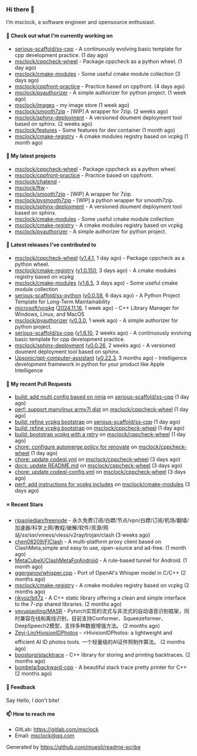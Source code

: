 ### Hi there 👋

I’m msclock, a software engineer and opensource enthusiast.

#### 👷 Check out what I'm currently working on

- [serious-scaffold/ss-cpp](https://github.com/serious-scaffold/ss-cpp) - A continuously evolving basic template for cpp development practice. (1 day ago)
- [msclock/cppcheck-wheel](https://github.com/msclock/cppcheck-wheel) - Package cppcheck as a python wheel. (1 day ago)
- [msclock/cmake-modules](https://github.com/msclock/cmake-modules) - Some useful cmake module collection (3 days ago)
- [msclock/cppfront-practice](https://github.com/msclock/cppfront-practice) - Practice based on cppfront. (4 days ago)
- [msclock/pyauthorizer](https://github.com/msclock/pyauthorizer) - A simple authorizer for python project. (1 week ago)
- [msclock/images](https://github.com/msclock/images) - my image store (1 week ago)
- [msclock/smooth7zip](https://github.com/msclock/smooth7zip) - [WIP] A wrapper for 7zip. (2 weeks ago)
- [msclock/sphinx-deployment](https://github.com/msclock/sphinx-deployment) - A versioned doument deployment tool based on sphinx. (2 weeks ago)
- [msclock/features](https://github.com/msclock/features) - Some features for dev container (1 month ago)
- [msclock/cmake-registry](https://github.com/msclock/cmake-registry) - A cmake modules registry based on vcpkg (1 month ago)

#### 🌱 My latest projects

- [msclock/cppcheck-wheel](https://github.com/msclock/cppcheck-wheel) - Package cppcheck as a python wheel.
- [msclock/cppfront-practice](https://github.com/msclock/cppfront-practice) - Practice based on cppfront.
- [msclock/chatend](https://github.com/msclock/chatend) - 
- [msclock/ftw](https://github.com/msclock/ftw) - 
- [msclock/smooth7zip](https://github.com/msclock/smooth7zip) - [WIP] A wrapper for 7zip.
- [msclock/pysmooth7zip](https://github.com/msclock/pysmooth7zip) - [WIP] a python wrapper for smooth7zip.
- [msclock/sphinx-deployment](https://github.com/msclock/sphinx-deployment) - A versioned doument deployment tool based on sphinx.
- [msclock/cmake-modules](https://github.com/msclock/cmake-modules) - Some useful cmake module collection
- [msclock/cmake-registry](https://github.com/msclock/cmake-registry) - A cmake modules registry based on vcpkg
- [msclock/pyauthorizer](https://github.com/msclock/pyauthorizer) - A simple authorizer for python project.

#### 🔭 Latest releases I've contributed to

- [msclock/cppcheck-wheel](https://github.com/msclock/cppcheck-wheel) ([v1.4.1](https://github.com/msclock/cppcheck-wheel/releases/tag/v1.4.1), 1 day ago) - Package cppcheck as a python wheel.
- [msclock/cmake-registry](https://github.com/msclock/cmake-registry) ([v1.0.150](https://github.com/msclock/cmake-registry/releases/tag/v1.0.150), 3 days ago) - A cmake modules registry based on vcpkg
- [msclock/cmake-modules](https://github.com/msclock/cmake-modules) ([v1.6.5](https://github.com/msclock/cmake-modules/releases/tag/v1.6.5), 3 days ago) - Some useful cmake module collection
- [serious-scaffold/ss-python](https://github.com/serious-scaffold/ss-python) ([v0.0.58](https://github.com/serious-scaffold/ss-python/releases/tag/v0.0.58), 6 days ago) - A Python Project Template for Long-Term Maintainability
- [microsoft/vcpkg](https://github.com/microsoft/vcpkg) ([2024.11.16](https://github.com/microsoft/vcpkg/releases/tag/2024.11.16), 1 week ago) - C&#43;&#43; Library Manager for Windows, Linux, and MacOS
- [msclock/pyauthorizer](https://github.com/msclock/pyauthorizer) ([v0.3.0](https://github.com/msclock/pyauthorizer/releases/tag/v0.3.0), 1 week ago) - A simple authorizer for python project.
- [serious-scaffold/ss-cpp](https://github.com/serious-scaffold/ss-cpp) ([v1.6.10](https://github.com/serious-scaffold/ss-cpp/releases/tag/v1.6.10), 2 weeks ago) - A continuously evolving basic template for cpp development practice.
- [msclock/sphinx-deployment](https://github.com/msclock/sphinx-deployment) ([v0.0.26](https://github.com/msclock/sphinx-deployment/releases/tag/v0.0.26), 2 weeks ago) - A versioned doument deployment tool based on sphinx.
- [Upsonic/gpt-computer-assistant](https://github.com/Upsonic/gpt-computer-assistant) ([v0.22.3](https://github.com/Upsonic/gpt-computer-assistant/releases/tag/v0.22.3), 3 months ago) - Intelligence development framework in python for your product like Apple Intelligence

#### 🔨 My recent Pull Requests

- [build: add multi config based on ninja](https://github.com/serious-scaffold/ss-cpp/pull/396) on [serious-scaffold/ss-cpp](https://github.com/serious-scaffold/ss-cpp) (1 day ago)
- [perf: support manylinux armv7l dist](https://github.com/msclock/cppcheck-wheel/pull/42) on [msclock/cppcheck-wheel](https://github.com/msclock/cppcheck-wheel) (1 day ago)
- [build: refine vcpkg bootstrap](https://github.com/serious-scaffold/ss-cpp/pull/395) on [serious-scaffold/ss-cpp](https://github.com/serious-scaffold/ss-cpp) (1 day ago)
- [build: refine vcpkg bootstrap](https://github.com/msclock/cppcheck-wheel/pull/38) on [msclock/cppcheck-wheel](https://github.com/msclock/cppcheck-wheel) (1 day ago)
- [build: bootstrap vcpkg with a retry](https://github.com/msclock/cppcheck-wheel/pull/37) on [msclock/cppcheck-wheel](https://github.com/msclock/cppcheck-wheel) (1 day ago)
- [chore: configure automerge policy for renovate](https://github.com/msclock/cppcheck-wheel/pull/32) on [msclock/cppcheck-wheel](https://github.com/msclock/cppcheck-wheel) (1 day ago)
- [chore: update codeql.yml](https://github.com/msclock/cppcheck-wheel/pull/27) on [msclock/cppcheck-wheel](https://github.com/msclock/cppcheck-wheel) (3 days ago)
- [docs: update README.md](https://github.com/msclock/cppcheck-wheel/pull/26) on [msclock/cppcheck-wheel](https://github.com/msclock/cppcheck-wheel) (3 days ago)
- [chore: update codeql-config.yml](https://github.com/msclock/cppcheck-wheel/pull/25) on [msclock/cppcheck-wheel](https://github.com/msclock/cppcheck-wheel) (3 days ago)
- [perf: add instructions for vcpkg includes](https://github.com/msclock/cmake-modules/pull/128) on [msclock/cmake-modules](https://github.com/msclock/cmake-modules) (3 days ago)

#### ⭐ Recent Stars

- [ripaojiedian/freenode](https://github.com/ripaojiedian/freenode) - 永久免费订阅/白嫖/节点/vpn/白嫖/订阅/机场/翻墙/加速器/科学上网/教程/破解/软件/资源/网站/ss/ssr/vmess/vless/v2ray/trojan/clash (3 weeks ago)
- [chen08209/FlClash](https://github.com/chen08209/FlClash) - A multi-platform proxy client based on ClashMeta,simple and easy to use, open-source and ad-free. (1 month ago)
- [MetaCubeX/ClashMetaForAndroid](https://github.com/MetaCubeX/ClashMetaForAndroid) - A rule-based tunnel for Android. (1 month ago)
- [ggerganov/whisper.cpp](https://github.com/ggerganov/whisper.cpp) - Port of OpenAI&#39;s Whisper model in C/C&#43;&#43; (2 months ago)
- [msclock/cmake-registry](https://github.com/msclock/cmake-registry) - A cmake modules registry based on vcpkg (2 months ago)
- [rikyoz/bit7z](https://github.com/rikyoz/bit7z) - A C&#43;&#43; static library offering a clean and simple interface to the 7-zip shared libraries. (2 months ago)
- [yeyupiaoling/MASR](https://github.com/yeyupiaoling/MASR) - Pytorch实现的流式与非流式的自动语音识别框架，同时兼容在线和离线识别，目前支持Conformer、Squeezeformer、DeepSpeech2模型，支持多种数据增强方法。 (2 months ago)
- [Zeyi-Lin/HivisionIDPhotos](https://github.com/Zeyi-Lin/HivisionIDPhotos) - ⚡️HivisionIDPhotos: a lightweight and efficient AI ID photos tools. 一个轻量级的AI证件照制作算法。 (2 months ago)
- [boostorg/stacktrace](https://github.com/boostorg/stacktrace) - C&#43;&#43; library for storing and printing backtraces. (2 months ago)
- [bombela/backward-cpp](https://github.com/bombela/backward-cpp) - A beautiful stack trace pretty printer for C&#43;&#43; (2 months ago)

#### 💬 Feedback

Say Hello, I don't bite!

#### 📫 How to reach me

- GitLab: https://gitlab.com/msclock
- Email: msclock@qq.com

Generated by https://github.com/muesli/readme-scribe
